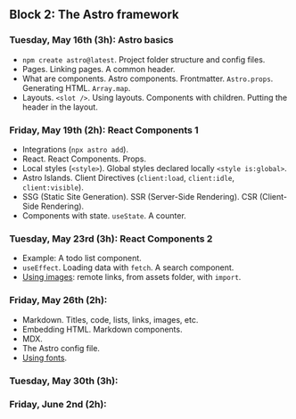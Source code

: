 ## Block 2: The Astro framework

### Tuesday, May 16th (3h): Astro basics

- `npm create astro@latest`. Project folder structure and config files.
- Pages. Linking pages. A common header.
- What are components. Astro components. Frontmatter. `Astro.props`. Generating HTML. `Array.map`. 
- Layouts. `<slot />`. Using layouts. Components with children. Putting the header in the layout.

### Friday, May 19th (2h): React Components 1

- Integrations (`npx astro add`). 
- React. React Components. Props. 
- Local styles (`<style>`). Global styles declared locally `<style is:global>`.
- Astro Islands. Client Directives (`client:load`, `client:idle`, `client:visible`). 
- SSG (Static Site Generation). SSR (Server-Side Rendering). CSR (Client-Side Rendering).
- Components with state. `useState`. A counter.

### Tuesday, May 23rd (3h): React Components 2

- Example: A todo list component.
- `useEffect`. Loading data with `fetch`. A search component.
- [Using images](https://docs.astro.build/en/guides/images/): remote links, from assets folder, with `import`.

### Friday, May 26th (2h): 

- Markdown. Titles, code, lists, links, images, etc. 
- Embedding HTML. Markdown components.
- MDX.
- The Astro config file.
- [Using fonts](https://docs.astro.build/en/guides/fonts/).

### Tuesday, May 30th (3h):

### Friday, June 2nd (2h): 
